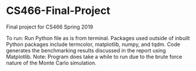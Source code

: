 # CS466-Final-Project
Final project for CS466 Spring 2019

To run:
Run Python file as is from terminal. Packages used outside of inbuilt Python packages include termcolor, matplotlib, numpy, and tqdm. Code generates the benchmarking results discussed in the report using Matplotlib. Note: Program does take a while to run due to the brute force nature of the Monte Carlo simulation. 
